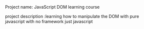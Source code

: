 Project name: JavaScript DOM learning course 

project description :learning how to manipulate the DOM with pure javascript with no framework just javascript
